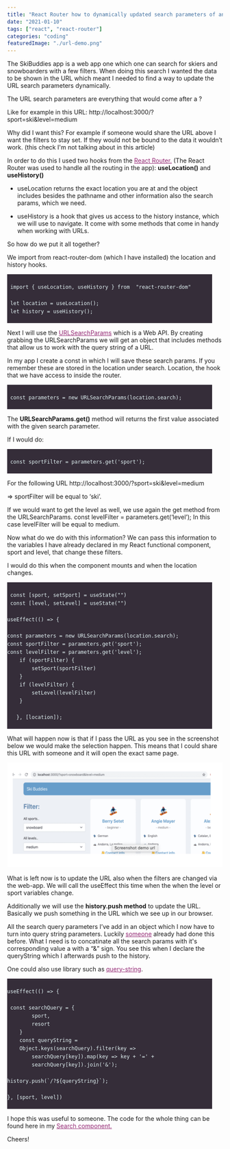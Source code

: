 ```yaml
---
title: "React Router how to dynamically updated search parameters of an URL"
date: "2021-01-10"
tags: ["react", "react-router"]
categories: "coding"
featuredImage: "./url-demo.png"
---
```



The SkiBuddies app is a web app one which one can search for skiers and snowboarders with a few filters. When doing this search I wanted the data to be shown in the URL which meant I needed to find a way to update the URL search parameters dynamically.

The URL search parameters are everything that would come after a ? 
  
Like for example in this URL: http://localhost:3000/?sport=ski&level=medium

Why did I want this? For example if someone would share the URL above I want the filters to stay set. If they would not be bound to the data it wouldn’t work. (this check I'm not talking about in this article)


In order to do this I used two hooks from the <a style="color: #942874; text-decoration:underline" target="blank" href="https://reactrouter.com/web/guides/quick-starty">React Router.</a> (The React Router was used to handle all the routing in the app): **useLocation()** and **useHistory()**


- useLocation returns the exact location you are at and the object includes besides the pathname and other information also the search params, which we need.


- useHistory is a hook that gives us access to the history instance, which we will use to navigate. It come with some methods that come in handy when working with URLs.

So how do we put it all together? 

We import from react-router-dom (which I have installed) the location and history hooks.

 <pre class="line-numbers" style="max-width=300px; width: 95%; background: #352d39; color:#e3f4f5; font-family: Open Sans,sans-serif">
<code class="language-javascript" style="max-width:100vw">
 import { useLocation, useHistory } from  "react-router-dom"
 
 let location = useLocation();
 let history = useHistory();
 
</code></pre>



Next I will use the <a style="color: #942874; text-decoration:underline" target="blank" href="https://developer.mozilla.org/en-US/docs/Web/API/URLSearchParams">URLSearchParams</a> which is a Web API. By creating grabbing the URLSearchParams we will get an object that includes methods that allow us to work with the query string of a URL. 


In my app I create a const in which I will save these search params. If you remember these are stored in the location under search. Location, the hook that we have access to inside the router. 

<pre class="line-numbers" style="max-width=300px; width: 95%; background: #352d39; color:#e3f4f5; font-family: Open Sans,sans-serif">
<code class="language-javascript" style="max-width:100vw">
 const parameters = new URLSearchParams(location.search);

</code></pre>
 
 
The **URLSearchParams.get()** method will returns the first value associated with the given search parameter.

If I would do: 
<pre class="line-numbers" style="max-width=300px; width: 95%; background: #352d39; color:#e3f4f5; font-family: Open Sans,sans-serif">
<code class="language-javascript" style="max-width:100vw">
 const sportFilter = parameters.get('sport'); 

</code></pre>

For the following URL http://localhost:3000/?sport=ski&level=medium    

=> sportFilter will be equal to ‘ski’.
 
If we would want to get the level as well, we use again the get method from the URLSearchParams. 
const levelFilter = parameters.get(‘level’); 
In this case levelFilter will be equal to medium. 

Now what do we do with this information? We can pass this information to the variables I have already declared in my React functional component, sport and level, that change these filters. 

I would do this when the component mounts and when the location changes. 

<pre class="line-numbers" style="max-width=300px; width: 95%; background: #352d39; color:#e3f4f5; font-family: Open Sans,sans-serif">
<code class="language-javascript" style="max-width:100vw">
 const [sport, setSport] = useState("")
 const [level, setLevel] = useState("") 

useEffect(() => {
 
const parameters = new URLSearchParams(location.search);
const sportFilter = parameters.get('sport');
const levelFilter = parameters.get('level');
    if (sportFilter) {
        setSport(sportFilter)
    }
    if (levelFilter) {
        setLevel(levelFilter)
    }

   }, [location]);

</code></pre>
 

What will happen now is that if I pass the URL as you see in the screenshot below we would make the selection happen. This means that I could share this URL with someone and it will open the exact same page.  


![Screenshot demo url](./url-demo.png)
  
What is left now is to update the URL also when the filters are changed via the web-app. We will call the useEffect this time when the when the level or sport variables change. 

Additionally we will use the **history.push method** to update the URL. Basically we push something in the URL which we see up in our browser.  

All the search query parameters I’ve add  in an object which I now have to turn into query string parameters. Luckily <a style="color: #942874; text-decoration:underline" target="blank" href="https://howchoo.com/javascript/how-to-turn-an-object-into-query-string-parameters-in-javascript">someone</a> already had done this before. What I need is to concatinate all the search params with it's corresponding value a with a “&” sign. You see this when I declare the queryString which I afterwards push to the history.


One could also use library such as <a style="color: #942874; text-decoration:underline" target="blank" href="https://github.com/sindresorhus/query-string">query-string</a>.

<pre class="line-numbers" style="max-width=300px; width: 95%; background: #352d39; color:#e3f4f5; font-family: Open Sans,sans-serif">
<code class="language-javascript" style="max-width:100vw">
useEffect(() => {
      
 const searchQuery = {
        sport,
        resort
    }
    const queryString = 
    Object.keys(searchQuery).filter(key => 
        searchQuery[key]).map(key => key + '=' + 
        searchQuery[key]).join('&');

history.push(`/?${queryString}`);

}, [sport, level])  

</code></pre>

 


I hope this was useful to someone. The code for the whole thing can be found here in my  <a style="color: #942874; text-decoration:underline" target="blank" href="https://github.com/stefi23/ski-with-me/blob/master/client/src/components/Search.js">Search component.</a>

Cheers!
